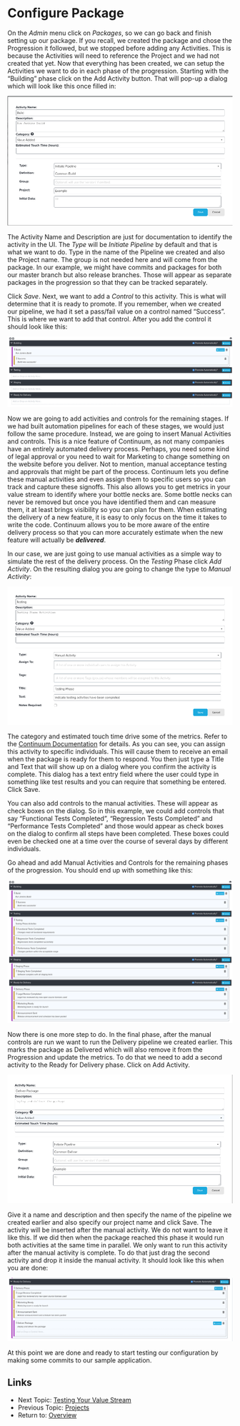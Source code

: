 Configure Package
=================

On the *Admin* menu click on *Packages*, so we can go back and finish setting up our
package.  If you recall, we created the package and chose the Progression it
followed, but we stopped before adding any Activities.  This is because the
Activities will need to reference the Project and we had not created that yet.
Now that everything has been created, we can setup the Activities we want to do
in each phase of the progression.  Starting with the “Building” phase click on
the Add Activity button.  That will pop-up a dialog which will look like this
once filled in:

![Build Activity](images/build-activity.png "Build Activity")

The Activity Name and Description are just for documentation to identify the
activity in the UI.  The *Type* will be *Initiate Pipeline* by default and that is
what we want to do.  Type in the name of the Pipeline we created and also the
Project name.  The group is not needed here and will come from the package.
In our example, we might have commits and packages for both our master branch
but also release branches.  Those will appear as separate packages in the
progression so that they can be tracked separately.

Click *Save*.  Next, we want to add a *Control* to this activity.  This is what will
determine that it is ready to promote.  If you remember, when we created our
pipeline, we had it set a pass/fail value on a control named “Success”.  This is
where we want to add that control.  After you add the control it should look
like this:

![Build Phase](images/build-phase.png "Build Phase")

Now we are going to add activities and controls for the remaining stages.  If 
we had built automation pipelines for each of these stages, we would just follow
the same procedure.  Instead, we are going to insert Manual Activities and
controls. This is a nice feature of Continuum, as not many companies have an
entirely automated delivery process.  Perhaps, you need some kind of legal
approval or you need to wait for Marketing to change something on the website
before you deliver. Not to mention, manual acceptance testing and approvals 
that might be part of the process. Continuum lets you define these manual
activities and even assign them to specific users so you can track and capture
these signoffs.  This also allows you to get metrics in your value stream to
identify where your bottle necks are. Some bottle necks can never be removed
but once you have identified them and can measure them, it at least brings
visibility so you can plan for them. When estimating the delivery of a new
feature, it is easy to only focus on the time it takes to write the code.
Continuum allows you to be more aware of the entire delivery process so that
you can more accurately estimate when the new feature will actually be
***delivered***.

In our case, we are just going to use manual activities as a simple way to
simulate the rest of the delivery process.  On the *Testing* Phase click *Add
Activity*. On the resulting dialog you are going to change the type to
*Manual Activity*:

![Test Activity](images/test-activity.png "Test Activity")

The category and estimated touch time drive some of the metrics.  Refer to the
[Continuum Documentation][doc] for details.  As you can see, you can assign this
activity to specific individuals.  This will cause them to receive an email
when the package is ready for them to respond.  You then just type a Title and
Text that will show up on a dialog where you confirm the activity is complete.
This dialog has a text entry field where the user could type in something like
test results and you can require that something be entered.  Click Save.

You can also add controls to the manual activities.  These will appear as check
boxes on the dialog.  So in this example, we could add controls that say
“Functional Tests Completed”, “Regression Tests Completed” and “Performance
Tests Completed” and those would appear as check boxes on the dialog to confirm
all steps have been completed.  These boxes could even be checked one at a time
over the course of several days by different individuals.

Go ahead and add Manual Activities and Controls for the remaining phases of the
progression.  You should end up with something like this:

![Test Phase](images/test-phase.png "Test Phase")

Now there is one more step to do.  In the final phase, after the manual
controls are run we want to run the Delivery pipeline we created earlier.
This marks the package as Delivered which will also remove it from the
Progression and update the metrics.  To do that we need to add a second
activity to the Ready for Delivery phase.  Click on Add Activity.

![Deliver Activity](images/deliver-activity.png "Deliver Activity")

Give it a name and description and then specify the name of the pipeline we
created earlier and also specify our project name and click Save.  The activity
will be inserted after the manual activity.  We do not want to leave it like
this.  If we did then when the package reached this phase it would run both
activities at the same time in parallel.  We only want to run this activity
after the manual activity is complete.  To do that just drag the second
activity and drop it inside the manual activity.  It should look like this
when you are done:

![Deliver Phase](images/deliver-phase.png "Deliver Phase")

At this point we are done and ready to start testing our configuration by
making some commits to our sample application.


Links
-----

* Next Topic: [Testing Your Value Stream](TESTING.md "Testing")
* Previous Topic: [Projects](PROJECTS.md "Packages")
* Return to: [Overview](../README.md "Overview")

[doc]: https://community.versionone.com/VersionOne_Continuum/Continuum_Flow/Continuum_Flow_Packages/Package_Activities_and_Controls "Continuum Documentation"
